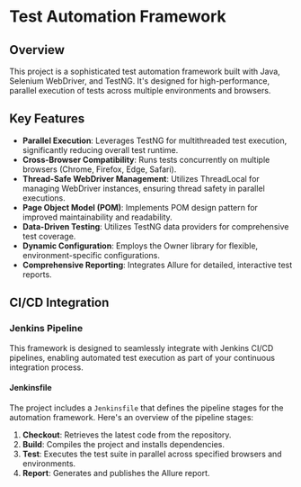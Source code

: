 # Test Automation Framework

## Overview
This project is a sophisticated test automation framework built with Java, Selenium WebDriver, and TestNG. It's designed for high-performance, parallel execution of tests across multiple environments and browsers.

## Key Features

- **Parallel Execution**: Leverages TestNG for multithreaded test execution, significantly reducing overall test runtime.
- **Cross-Browser Compatibility**: Runs tests concurrently on multiple browsers (Chrome, Firefox, Edge, Safari).
- **Thread-Safe WebDriver Management**: Utilizes ThreadLocal for managing WebDriver instances, ensuring thread safety in parallel executions.
- **Page Object Model (POM)**: Implements POM design pattern for improved maintainability and readability.
- **Data-Driven Testing**: Utilizes TestNG data providers for comprehensive test coverage.
- **Dynamic Configuration**: Employs the Owner library for flexible, environment-specific configurations.
- **Comprehensive Reporting**: Integrates Allure for detailed, interactive test reports.

## CI/CD Integration

### Jenkins Pipeline

This framework is designed to seamlessly integrate with Jenkins CI/CD pipelines, enabling automated test execution as part of your continuous integration process.

#### Jenkinsfile

The project includes a `Jenkinsfile` that defines the pipeline stages for the automation framework. Here's an overview of the pipeline stages:

1. **Checkout**: Retrieves the latest code from the repository.
2. **Build**: Compiles the project and installs dependencies.
3. **Test**: Executes the test suite in parallel across specified browsers and environments.
4. **Report**: Generates and publishes the Allure report.

